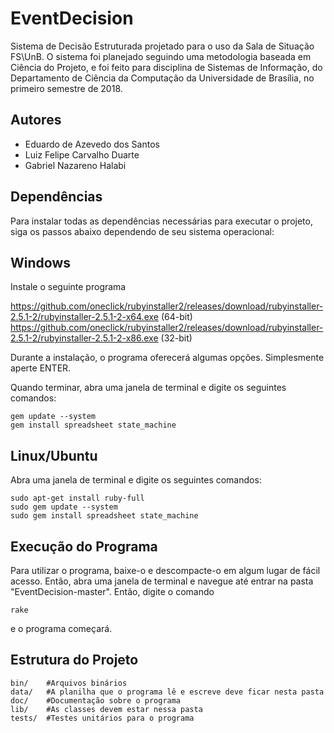 # EventDecision
Sistema de Decisão Estruturada projetado para o uso da Sala de Situação FS\UnB. O sistema foi planejado seguindo uma metodologia baseada em Ciência do Projeto, e foi feito para disciplina de Sistemas de Informação, do Departamento de Ciência da Computação da Universidade de Brasília, no primeiro semestre de 2018.

## Autores
- Eduardo de Azevedo dos Santos
- Luiz Felipe Carvalho Duarte
- Gabriel Nazareno Halabi

## Dependências
Para instalar todas as dependências necessárias para executar o projeto, siga os passos abaixo dependendo de seu sistema operacional:

## Windows
Instale o seguinte programa

  https://github.com/oneclick/rubyinstaller2/releases/download/rubyinstaller-2.5.1-2/rubyinstaller-2.5.1-2-x64.exe (64-bit)
  https://github.com/oneclick/rubyinstaller2/releases/download/rubyinstaller-2.5.1-2/rubyinstaller-2.5.1-2-x86.exe (32-bit)
  
Durante a instalação, o programa oferecerá algumas opções. Simplesmente aperte ENTER.

Quando terminar, abra uma janela de terminal e digite os seguintes comandos:
```
gem update --system
gem install spreadsheet state_machine
```
## Linux/Ubuntu
Abra uma janela de terminal e digite os seguintes comandos:
```
sudo apt-get install ruby-full
sudo gem update --system
sudo gem install spreadsheet state_machine
```
## Execução do Programa
Para utilizar o programa, baixe-o e descompacte-o em algum lugar de fácil acesso. Então, abra uma janela de terminal e navegue até entrar na pasta "EventDecision-master". Então, digite o comando
```
rake
```
e o programa começará.

## Estrutura do Projeto
```
bin/    #Arquivos binários
data/   #A planilha que o programa lê e escreve deve ficar nesta pasta
doc/    #Documentação sobre o programa
lib/    #As classes devem estar nessa pasta
tests/  #Testes unitários para o programa
```
